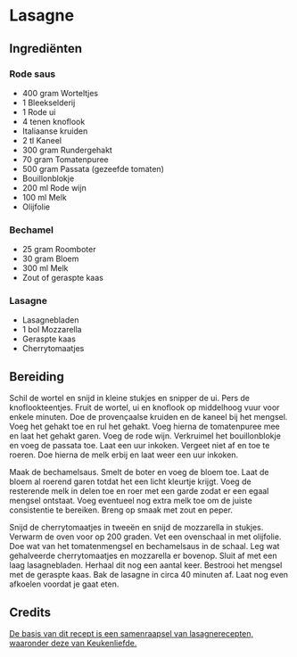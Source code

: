 # Lasagne
## Ingrediënten
### Rode saus
- 400 gram Worteltjes
- 1 Bleekselderij
- 1 Rode ui
- 4 tenen knoflook
- Italiaanse kruiden
- 2 tl Kaneel
- 300 gram Rundergehakt
- 70 gram Tomatenpuree
- 500 gram Passata (gezeefde tomaten)
- Bouillonblokje
- 200 ml Rode wijn
- 100 ml Melk
- Olijfolie

### Bechamel
- 25 gram Roomboter
- 30 gram Bloem
- 300 ml Melk
- Zout of geraspte kaas

### Lasagne
- Lasagnebladen
- 1 bol Mozzarella
- Geraspte kaas
- Cherrytomaatjes 

## Bereiding
Schil de wortel en snijd in kleine stukjes en snipper de ui. Pers de knoflookteentjes. Fruit de wortel, ui en knoflook op middelhoog vuur voor enkele minuten. Doe de provençaalse kruiden en de kaneel bij het mengsel. Voeg het gehakt toe en rul het gehakt. Voeg hierna de tomatenpuree mee en laat het gehakt garen. Voeg de rode wijn. Verkruimel het bouillonblokje en voeg de passata toe. Laat een uur inkoken. Vergeet niet af en toe te roeren. Doe hierna de melk erbij en laat weer een uur inkoken.

Maak de bechamelsaus. Smelt de boter en voeg de bloem toe. Laat de bloem al roerend garen totdat het een licht kleurtje krijgt. Voeg de resterende melk in delen toe en roer met een garde zodat er een egaal mengsel ontstaat. Voeg eventueel nog extra melk toe om de juiste consistentie te bereiken. Breng op smaak met zout en peper.

Snijd de cherrytomaatjes in tweeën en snijd de mozzarella in stukjes. Verwarm de oven voor op 200 graden. Vet een ovenschaal in met olijfolie. Doe wat van het tomatenmengsel en bechamelsaus in de schaal. Leg wat gehalveerde cherrytomaatjes en mozzarella er bovenop. Sluit af met een laag lasagnebladen. Herhaal dit nog een aantal keer. Bestrooi het mengsel met de geraspte kaas. Bak de lasagne in circa 40 minuten af. Laat nog even afkoelen voordat je gaat eten.

## Credits
[De basis van dit recept is een samenraapsel van lasagnerecepten, waaronder deze van Keukenliefde.](https://www.keukenliefde.nl/traditionele-lasagne/)
